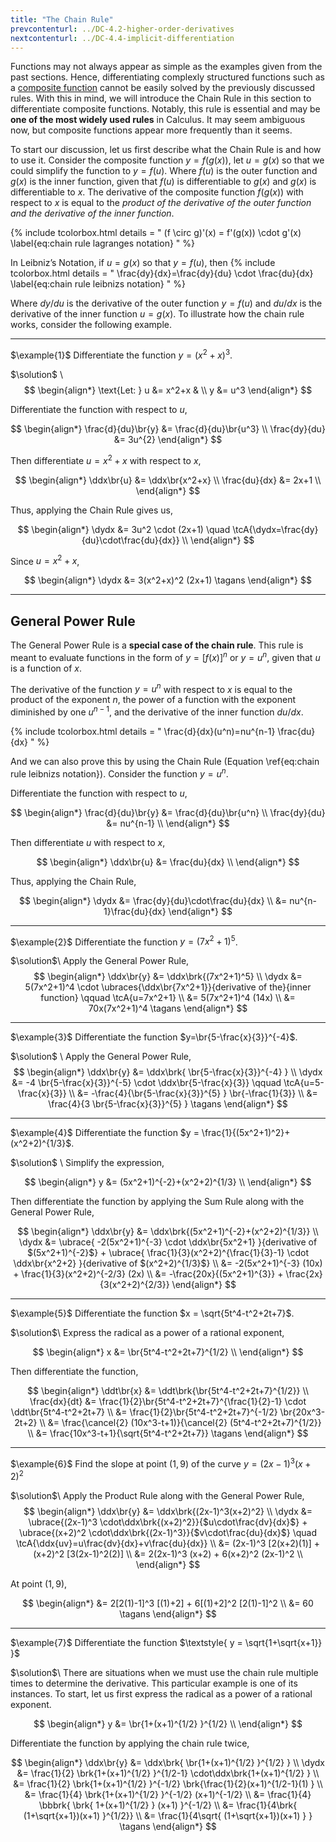 ```yaml
---
title: "The Chain Rule"
prevcontenturl: ../DC-4.2-higher-order-derivatives
nextcontenturl: ../DC-4.4-implicit-differentiation
---
```



Functions may not always appear as simple as the examples given from the past sections. Hence, differentiating complexly structured functions such as a [composite function](../DC-1.4-composite-functions) cannot be easily solved by the previously discussed rules. With this in mind, we will introduce the Chain Rule in this section to differentiate composite functions. Notably, this rule is essential and may be **one of the most widely used rules** in Calculus. It may seem ambiguous now, but composite functions appear more frequently than it seems.

To start our discussion, let us first describe what the Chain Rule is and how to use it. Consider the composite function $y=f(g(x))$, let $u=g(x)$ so that we could simplify the function to  $y=f(u)$. Where $f(u)$ is the outer function and $g(x)$ is the inner function, given that $f(u)$ is differentiable to $g(x)$ and $g(x)$ is differentiable to $x$. The derivative of the composite function $f(g(x))$ with respect to $x$ is equal to the *product of the derivative of the outer function and the derivative of the inner function*.

{% include tcolorbox.html
    details = "
	(f \circ g)'(x) = f'(g(x)) \cdot g'(x)
	\label{eq:chain rule lagranges notation}
    "
%}

In Leibniz’s Notation, if $u=g(x)$ so that $y=f(u)$, then
{% include tcolorbox.html
    details = "
	\frac{dy}{dx}=\frac{dy}{du} \cdot \frac{du}{dx}
	\label{eq:chain rule leibnizs notation}
    "
%}

Where $dy/du$ is the derivative of the outer function $y=f(u)$ and $du/dx$ is the derivative of the inner function $u=g(x)$. To illustrate how the chain rule works, consider the following example.

---
$\example{1}$
Differentiate the function $y = (x^2+x)^3$.

$\solution$ \\
$$
\begin{align*}
	\text{Let: } u &= x^2+x & \\
	y &= u^3
\end{align*}
$$

Differentiate the function with respect to $u$,

$$
\begin{align*}
	\frac{d}{du}\br{y} &= \frac{d}{du}\br{u^3} \\
	\frac{dy}{du} &= 3u^{2}
\end{align*}
$$

Then differentiate $u=x^2+x$ with respect to $x$,

$$
\begin{align*}
	\ddx\br{u} &= \ddx\br{x^2+x} \\
	\frac{du}{dx} &= 2x+1 \\
\end{align*}
$$

Thus, applying the Chain Rule gives us,

$$
\begin{align*}
	\dydx &= 3u^2 \cdot (2x+1) \quad \tcA{\dydx=\frac{dy}{du}\cdot\frac{du}{dx}} \\
\end{align*}
$$

Since $u=x^2+x$,

$$
\begin{align*}
	\dydx &= 3(x^2+x)^2 (2x+1)	\tagans
\end{align*}
$$









---

## General Power Rule

The General Power Rule is a **special case of the chain rule**. 
This rule is meant to evaluate functions in the form of $y=[f(x)]^n$ or $y=u^n$, given that $u$ is a function of $x$.

The derivative of the function $y=u^n$ with respect to $x$ is equal to the product of the exponent $n$, the power of a function with the exponent diminished by one $u^{n-1}$, and the derivative of the inner function ${du}/{dx}$.

{% include tcolorbox.html
    details = "
	\frac{d}{dx}(u^n)=nu^{n-1} \frac{du}{dx}
    "
%}

And we can also prove this by using the Chain Rule (Equation \ref{eq:chain rule leibnizs notation}). Consider the function $y=u^n$.


Differentiate the function with respect to $u$,

$$
\begin{align*}
	\frac{d}{du}\br{y} &= \frac{d}{du}\br{u^n} \\
	\frac{dy}{du} &= nu^{n-1} \\
\end{align*}
$$

Then differentiate $u$ with respect to $x$,

$$
\begin{align*}
	\ddx\br{u} &= \frac{du}{dx} \\
\end{align*}
$$

Thus, applying the Chain Rule,

$$
\begin{align*}
	\dydx &= \frac{dy}{du}\cdot\frac{du}{dx} \\
	&= nu^{n-1}\frac{du}{dx}
\end{align*}
$$


---
$\example{2}$
Differentiate the function $y=(7x^2+1)^5$.

$\solution$\\
Apply the General Power Rule,
$$
\begin{align*}
	\ddx\br{y} &= \ddx\brk{(7x^2+1)^5} \\
	\dydx &= 5(7x^2+1)^4 \cdot \ubraces{\ddx\br{7x^2+1}}{derivative of the}{inner function} \qquad \tcA{u=7x^2+1} \\
	&= 5(7x^2+1)^4 (14x) \\
	&= 70x(7x^2+1)^4		\tagans
\end{align*}
$$








---
$\example{3}$
Differentiate the function $y=\br{5-\frac{x}{3}}^{-4}$.

$\solution$ \\
Apply the General Power Rule,
$$
\begin{align*}
	\ddx\br{y} &= \ddx\brk{ \br{5-\frac{x}{3}}^{-4} } \\
	\dydx &= -4 \br{5-\frac{x}{3}}^{-5} \cdot \ddx\br{5-\frac{x}{3}} \qquad \tcA{u=5-\frac{x}{3}} \\
	&= -\frac{4}{\br{5-\frac{x}{3}}^{5} } \br{-\frac{1}{3}} \\
	&= \frac{4}{3 \br{5-\frac{x}{3}}^{5} }		\tagans
\end{align*}
$$

<!-- \note{This can still be simplified} -->




---
$\example{4}$
Differentiate the function $y = \frac{1}{(5x^2+1)^2}+(x^2+2)^{1/3}$.


$\solution$ \\
Simplify the expression,

$$
\begin{align*}
	y &= (5x^2+1)^{-2}+(x^2+2)^{1/3} \\
\end{align*}
$$

Then differentiate the function by applying the Sum Rule along with the General Power Rule,

$$
\begin{align*}
	\ddx\br{y} &= \ddx\brk{(5x^2+1)^{-2}+(x^2+2)^{1/3}} \\
	\dydx &= \ubrace{ -2(5x^2+1)^{-3} \cdot \ddx\br{5x^2+1} }{derivative of $(5x^2+1)^{-2}$} + 
		\ubrace{ \frac{1}{3}(x^2+2)^{\frac{1}{3}-1} \cdot \ddx\br{x^2+2} }{derivative of $(x^2+2)^{1/3}$} \\
	&= -2(5x^2+1)^{-3} (10x) + \frac{1}{3}(x^2+2)^{-2/3} (2x) \\
	&= -\frac{20x}{(5x^2+1)^{3}} + \frac{2x}{3(x^2+2)^{2/3}}
\end{align*}
$$



---
$\example{5}$
Differentiate the function $x = \sqrt{5t^4-t^2+2t+7}$.

$\solution$\\
Express the radical as a power of a rational exponent,

$$
\begin{align*}
	x &= \br{5t^4-t^2+2t+7}^{1/2} \\
\end{align*}
$$

Then differentiate the function,

$$
\begin{align*}
	\ddt\br{x} &= \ddt\brk{\br{5t^4-t^2+2t+7}^{1/2}} \\
	\frac{dx}{dt} &= \frac{1}{2}\br{5t^4-t^2+2t+7}^{\frac{1}{2}-1} 
		\cdot \ddt\br{5t^4-t^2+2t+7} \\
	&= \frac{1}{2}\br{5t^4-t^2+2t+7}^{-1/2} \br{20x^3-2t+2} \\
	&= \frac{\cancel{2} (10x^3-t+1)}{\cancel{2} (5t^4-t^2+2t+7)^{1/2}} \\
	&= \frac{10x^3-t+1}{\sqrt{5t^4-t^2+2t+7}}		\tagans
\end{align*}
$$




---
$\example{6}$
Find the slope at point $(1,9)$ of the curve $y = (2x-1)^3(x+2)^2$

$\solution$\\
Apply the Product Rule along with the General Power Rule,
$$
\begin{align*}
	\ddx\br{y} &= \ddx\brk{(2x-1)^3(x+2)^2} \\
	\dydx &= \ubrace{(2x-1)^3 \cdot\ddx\brk{(x+2)^2}}{$u\cdot\frac{dv}{dx}$} + \ubrace{(x+2)^2 \cdot\ddx\brk{(2x-1)^3}}{$v\cdot\frac{du}{dx}$} 
		\quad \tcA{\ddx{uv}=u\frac{dv}{dx}+v\frac{du}{dx}} \\
	&= (2x-1)^3 [2(x+2)(1)] + (x+2)^2 [3(2x-1)^2(2)] \\
	&= 2(2x-1)^3 (x+2) + 6(x+2)^2 (2x-1)^2 \\
\end{align*}
$$

At point $(1,9)$,

$$
\begin{align*}
	&= 2[2(1)-1]^3 [(1)+2] + 6[(1)+2]^2 [2(1)-1]^2 \\
	&= 60		\tagans
\end{align*}
$$


---
$\example{7}$
Differentiate the function $\textstyle{ y = \sqrt{1+\sqrt{x+1}} }$

$\solution$\\
There are situations when we must use the chain rule multiple times to determine the derivative. This particular example is one of its instances. To start, let us first express the radical as a power of a rational exponent.

$$
\begin{align*}
	y &= \br{1+(x+1)^{1/2} }^{1/2} \\
\end{align*}
$$

Differentiate the function by applying the chain rule twice,

$$
\begin{align*}
	\ddx\br{y} &= \ddx\brk{ \br{1+(x+1)^{1/2} }^{1/2} } \\
	\dydx &= \frac{1}{2} \brk{1+(x+1)^{1/2} }^{1/2-1} \cdot\ddx\brk{1+(x+1)^{1/2} } \\
	&= \frac{1}{2} \brk{1+(x+1)^{1/2} }^{-1/2} \brk{\frac{1}{2}(x+1)^{1/2-1}(1) } \\
	&= \frac{1}{4} \brk{1+(x+1)^{1/2} }^{-1/2} (x+1)^{-1/2} \\
	&= \frac{1}{4} \bbbrk{ \brk{ 1+(x+1)^{1/2} } (x+1) }^{-1/2} \\
	&= \frac{1}{4\brk{ (1+\sqrt{x+1})(x+1) }^{1/2}} \\
	&= \frac{1}{4\sqrt{ (1+\sqrt{x+1})(x+1) } }		\tagans
\end{align*}
$$








